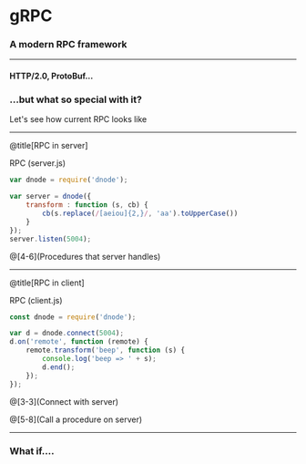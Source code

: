 # g**RPC**

### A modern RPC framework

---

#### HTTP/2.0, ProtoBuf...

### ...but what so special with it?

Let's see how current RPC looks like

---

@title[RPC in server]

<p><span class="slide-title">RPC (server.js)</span></p>

```js
var dnode = require('dnode');

var server = dnode({
    transform : function (s, cb) {
        cb(s.replace(/[aeiou]{2,}/, 'aa').toUpperCase())
    }
});
server.listen(5004);
```

@[4-6](Procedures that server handles)

---

@title[RPC in client]

<p><span class="slide-title">RPC (client.js)</span></p>

```js
const dnode = require('dnode');

var d = dnode.connect(5004);
d.on('remote', function (remote) {
    remote.transform('beep', function (s) {
        console.log('beep => ' + s);
        d.end();
    });
});
```

@[3-3](Connect with server)

@[5-8](Call a procedure on server)

---

### What if....

